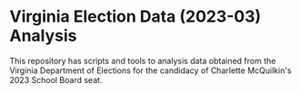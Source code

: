 # Virginia Election Data (2023-03) Analysis

This repository has scripts and tools to analysis data obtained from the Virginia Department of Elections for the candidacy of Charlette McQuilkin's 2023 School Board seat.
